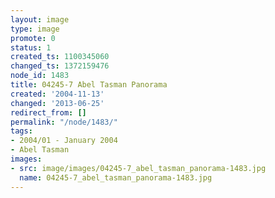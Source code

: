 ```yaml
---
layout: image
type: image
promote: 0
status: 1
created_ts: 1100345060
changed_ts: 1372159476
node_id: 1483
title: 04245-7 Abel Tasman Panorama
created: '2004-11-13'
changed: '2013-06-25'
redirect_from: []
permalink: "/node/1483/"
tags:
- 2004/01 - January 2004
- Abel Tasman
images:
- src: image/images/04245-7_abel_tasman_panorama-1483.jpg
  name: 04245-7_abel_tasman_panorama-1483.jpg
---
```



